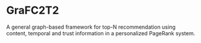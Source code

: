 # GraFC2T2
A general graph-based framework for top-N recommendation using content, temporal and trust information in a personalized PageRank system.
